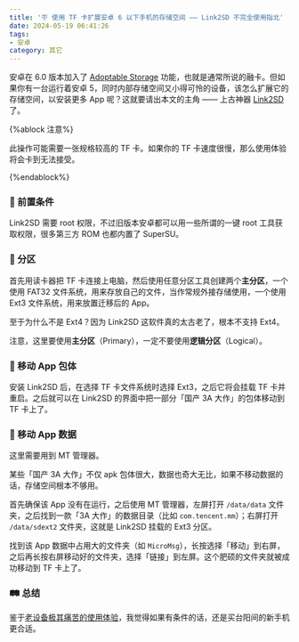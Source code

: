 ```yaml
---
title: '🪧 使用 TF 卡扩展安卓 6 以下手机的存储空间 —— Link2SD 不完全使用指北'
date: 2024-05-19 06:41:26
tags:
- 安卓
category: 其它
---
```


安卓在 6.0 版本加入了 [Adoptable Storage](https://source.android.com/docs/core/storage/adoptable?hl=zh-cn) 功能，也就是通常所说的融卡。但如果你有一台运行着安卓 5，同时内部存储空间又小得可怜的设备，该怎么扩展它的存储空间，以安装更多 App 呢？这就要请出本文的主角 —— 上古神器 [Link2SD](https://play.google.com/store/apps/details?id=com.buak.Link2SD&hl=zh&gl=US) 了。

<!--more-->

{%ablock 注意%}

此操作可能需要一张规格较高的 TF 卡。如果你的 TF 卡速度很慢，那么使用体验将会卡到无法接受。

{%endablock%}

### 🍴 前置条件

Link2SD 需要 root 权限，不过旧版本安卓都可以用一些所谓的一键 root 工具获取权限，很多第三方 ROM 也都内置了 SuperSU。

### 🧮 分区

首先用读卡器把 TF 卡连接上电脑，然后使用任意分区工具创建两个**主分区**，一个使用 FAT32 文件系统，用来存放自己的文件，当作常规外接存储使用，一个使用 Ext3 文件系统，用来放置迁移后的 App。

至于为什么不是 Ext4？因为 Link2SD 这软件真的太古老了，根本不支持 Ext4。

注意，这里要使用**主分区**（Primary），一定不要使用**逻辑分区**（Logical）。

### 🔧 移动 App 包体

安装 Link2SD 后，在选择 TF 卡文件系统时选择 Ext3，之后它将会挂载 TF 卡并重启。之后就可以在 Link2SD 的界面中把一部分「国产 3A 大作」的包体移动到 TF 卡上了。

### **🔧 移动 App 数据**

这里需要用到 MT 管理器。

某些「国产 3A 大作」不仅 apk 包体很大，数据也奇大无比，如果不移动数据的话，存储空间根本不够用。

首先确保该 App 没有在运行，之后使用 MT 管理器，左屏打开 `/data/data` 文件夹，之后找到一款「3A 大作」的数据目录（比如 `com.tencent.mm`）；右屏打开 `/data/sdext2` 文件夹，这就是 Link2SD 挂载的 Ext3 分区。

找到该 App 数据中占用大的文件夹（如 `MicroMsg`），长按选择「移动」到右屏，之后再长按右屏移动好的文件夹，选择「链接」到左屏。这个肥硕的文件夹就被成功移动到 TF 卡上了。

### 🛤️ 总结

鉴于[老设备极其痛苦的使用体验](/2023/09/17/redmi-1s4g-notes/)，我觉得如果有条件的话，还是买台阳间的新手机更合适。
